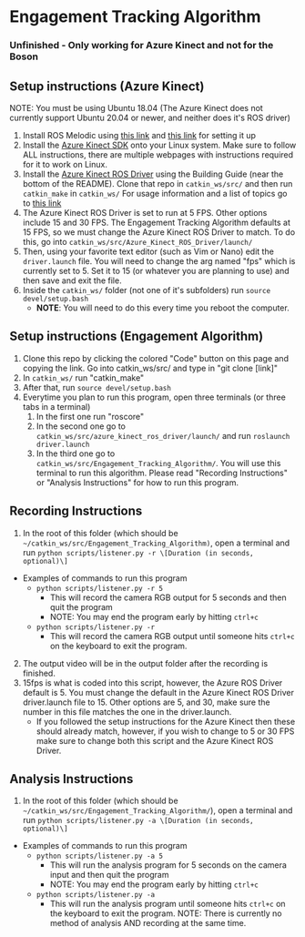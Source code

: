 # Engagement Tracking Algorithm
### Unfinished - Only working for Azure Kinect and not for the Boson
## Setup instructions (Azure Kinect)
NOTE: You must be using Ubuntu 18.04 (The Azure Kinect does not currently support Ubuntu 20.04 or newer, and neither does it's ROS driver)
1. Install ROS Melodic using [this link](https://wiki.ros.org/melodic/Installation/Ubuntu) and [this link](https://wiki.ros.org/ROS/Tutorials/InstallingandConfiguringROSEnvironment) for setting it up
2. Install the [Azure Kinect SDK](https://docs.microsoft.com/en-us/azure/kinect-dk/sensor-sdk-download) onto your Linux system. Make sure to follow ALL instructions, there are multiple webpages with instructions required for it to work on Linux.
3. Install the [Azure Kinect ROS Driver](https://github.com/microsoft/Azure_Kinect_ROS_Driver) using the Building Guide (near the bottom of the README). Clone that repo in `catkin_ws/src/` and then run `catkin_make` in `catkin_ws/` For usage information and a list of topics go to [this link](https://github.com/microsoft/Azure_Kinect_ROS_Driver/blob/melodic/docs/usage.md)
4. The Azure Kinect ROS Driver is set to run at 5 FPS. Other options include 15 and 30 FPS. The Engagement Tracking Algorithm defaults at 15 FPS, so we must change the Azure Kinect ROS Driver to match. To do this, go into `catkin_ws/src/Azure_Kinect_ROS_Driver/launch/`
5. Then, using your favorite text editor (such as Vim or Nano) edit the `driver.launch` file. You will need to change the arg named "fps" which is currently set to 5. Set it to 15 (or whatever you are planning to use) and then save and exit the file.
6. Inside the `catkin_ws/` folder (not one of it's subfolders) run `source devel/setup.bash`
    - **NOTE**: You will need to do this every time you reboot the computer.

## Setup instructions (Engagement Algorithm)
1. Clone this repo by clicking the colored "Code" button on this page and copying the link. Go into catkin_ws/src/ and type in "git clone \[link\]"
2. In `catkin_ws/` run "catkin_make"
3. After that, run `source devel/setup.bash`
4. Everytime you plan to run this program, open three terminals (or three tabs in a terminal)
    1. In the first one run "roscore"
    2. In the second one go to `catkin_ws/src/azure_kinect_ros_driver/launch/` and run `roslaunch driver.launch`
    3. In the third one go to `catkin_ws/src/Engagement_Tracking_Algorithm/`. You will use this terminal to run this algorithm. Please read "Recording Instructions" or "Analysis Instructions" for how to run this program.

## Recording Instructions
1. In the root of this folder (which should be `~/catkin_ws/src/Engagement_Tracking_Algorithm)`, open a terminal and run `python scripts/listener.py -r \[Duration (in seconds, optional)\]`
- Examples of commands to run this program
    - `python scripts/listener.py -r 5`
        - This will record the camera RGB output for 5 seconds and then quit the program
        - NOTE: You may end the program early by hitting `ctrl+c`
    - `python scripts/listener.py -r`
        - This will record the camera RGB output until someone hits `ctrl+c` on the keyboard to exit the program.
2. The output video will be in the output folder after the recording is finished.
3. 15fps is what is coded into this script, however, the Azure ROS Driver default is 5. You must change the default in the Azure Kinect ROS Driver driver.launch file to 15. Other options are 5, and 30, make sure the number in this file matches the one in the driver.launch.
    - If you followed the setup instructions for the Azure Kinect then these should already match, however, if you wish to change to 5 or 30 FPS make sure to change both this script and the Azure Kinect ROS Driver.

## Analysis Instructions
1. In the root of this folder (which should be `~/catkin_ws/src/Engagement_Tracking_Algorithm/`), open a terminal and run `python scripts/listener.py -a \[Duration (in seconds, optional)\]`
- Examples of commands to run this program
    - `python scripts/listener.py -a 5`
        - This will run the analysis program for 5 seconds on the camera input and then quit the program
        - NOTE: You may end the program early by hitting `ctrl+c`
    - `python scripts/listener.py -a`
        - This will run the analysis program until someone hits `ctrl+c` on the keyboard to exit the program.
NOTE: There is currently no method of analysis AND recording at the same time.
